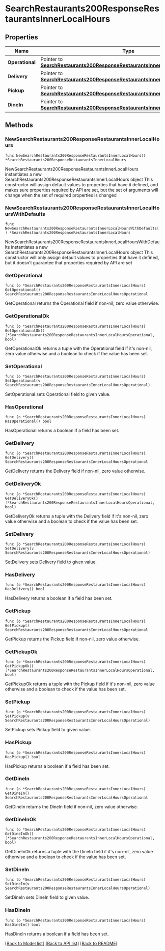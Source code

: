 # SearchRestaurants200ResponseRestaurantsInnerLocalHours

## Properties

Name | Type | Description | Notes
------------ | ------------- | ------------- | -------------
**Operational** | Pointer to [**SearchRestaurants200ResponseRestaurantsInnerLocalHoursOperational**](SearchRestaurants200ResponseRestaurantsInnerLocalHoursOperational.md) |  | [optional] 
**Delivery** | Pointer to [**SearchRestaurants200ResponseRestaurantsInnerLocalHoursOperational**](SearchRestaurants200ResponseRestaurantsInnerLocalHoursOperational.md) |  | [optional] 
**Pickup** | Pointer to [**SearchRestaurants200ResponseRestaurantsInnerLocalHoursOperational**](SearchRestaurants200ResponseRestaurantsInnerLocalHoursOperational.md) |  | [optional] 
**DineIn** | Pointer to [**SearchRestaurants200ResponseRestaurantsInnerLocalHoursOperational**](SearchRestaurants200ResponseRestaurantsInnerLocalHoursOperational.md) |  | [optional] 

## Methods

### NewSearchRestaurants200ResponseRestaurantsInnerLocalHours

`func NewSearchRestaurants200ResponseRestaurantsInnerLocalHours() *SearchRestaurants200ResponseRestaurantsInnerLocalHours`

NewSearchRestaurants200ResponseRestaurantsInnerLocalHours instantiates a new SearchRestaurants200ResponseRestaurantsInnerLocalHours object
This constructor will assign default values to properties that have it defined,
and makes sure properties required by API are set, but the set of arguments
will change when the set of required properties is changed

### NewSearchRestaurants200ResponseRestaurantsInnerLocalHoursWithDefaults

`func NewSearchRestaurants200ResponseRestaurantsInnerLocalHoursWithDefaults() *SearchRestaurants200ResponseRestaurantsInnerLocalHours`

NewSearchRestaurants200ResponseRestaurantsInnerLocalHoursWithDefaults instantiates a new SearchRestaurants200ResponseRestaurantsInnerLocalHours object
This constructor will only assign default values to properties that have it defined,
but it doesn't guarantee that properties required by API are set

### GetOperational

`func (o *SearchRestaurants200ResponseRestaurantsInnerLocalHours) GetOperational() SearchRestaurants200ResponseRestaurantsInnerLocalHoursOperational`

GetOperational returns the Operational field if non-nil, zero value otherwise.

### GetOperationalOk

`func (o *SearchRestaurants200ResponseRestaurantsInnerLocalHours) GetOperationalOk() (*SearchRestaurants200ResponseRestaurantsInnerLocalHoursOperational, bool)`

GetOperationalOk returns a tuple with the Operational field if it's non-nil, zero value otherwise
and a boolean to check if the value has been set.

### SetOperational

`func (o *SearchRestaurants200ResponseRestaurantsInnerLocalHours) SetOperational(v SearchRestaurants200ResponseRestaurantsInnerLocalHoursOperational)`

SetOperational sets Operational field to given value.

### HasOperational

`func (o *SearchRestaurants200ResponseRestaurantsInnerLocalHours) HasOperational() bool`

HasOperational returns a boolean if a field has been set.

### GetDelivery

`func (o *SearchRestaurants200ResponseRestaurantsInnerLocalHours) GetDelivery() SearchRestaurants200ResponseRestaurantsInnerLocalHoursOperational`

GetDelivery returns the Delivery field if non-nil, zero value otherwise.

### GetDeliveryOk

`func (o *SearchRestaurants200ResponseRestaurantsInnerLocalHours) GetDeliveryOk() (*SearchRestaurants200ResponseRestaurantsInnerLocalHoursOperational, bool)`

GetDeliveryOk returns a tuple with the Delivery field if it's non-nil, zero value otherwise
and a boolean to check if the value has been set.

### SetDelivery

`func (o *SearchRestaurants200ResponseRestaurantsInnerLocalHours) SetDelivery(v SearchRestaurants200ResponseRestaurantsInnerLocalHoursOperational)`

SetDelivery sets Delivery field to given value.

### HasDelivery

`func (o *SearchRestaurants200ResponseRestaurantsInnerLocalHours) HasDelivery() bool`

HasDelivery returns a boolean if a field has been set.

### GetPickup

`func (o *SearchRestaurants200ResponseRestaurantsInnerLocalHours) GetPickup() SearchRestaurants200ResponseRestaurantsInnerLocalHoursOperational`

GetPickup returns the Pickup field if non-nil, zero value otherwise.

### GetPickupOk

`func (o *SearchRestaurants200ResponseRestaurantsInnerLocalHours) GetPickupOk() (*SearchRestaurants200ResponseRestaurantsInnerLocalHoursOperational, bool)`

GetPickupOk returns a tuple with the Pickup field if it's non-nil, zero value otherwise
and a boolean to check if the value has been set.

### SetPickup

`func (o *SearchRestaurants200ResponseRestaurantsInnerLocalHours) SetPickup(v SearchRestaurants200ResponseRestaurantsInnerLocalHoursOperational)`

SetPickup sets Pickup field to given value.

### HasPickup

`func (o *SearchRestaurants200ResponseRestaurantsInnerLocalHours) HasPickup() bool`

HasPickup returns a boolean if a field has been set.

### GetDineIn

`func (o *SearchRestaurants200ResponseRestaurantsInnerLocalHours) GetDineIn() SearchRestaurants200ResponseRestaurantsInnerLocalHoursOperational`

GetDineIn returns the DineIn field if non-nil, zero value otherwise.

### GetDineInOk

`func (o *SearchRestaurants200ResponseRestaurantsInnerLocalHours) GetDineInOk() (*SearchRestaurants200ResponseRestaurantsInnerLocalHoursOperational, bool)`

GetDineInOk returns a tuple with the DineIn field if it's non-nil, zero value otherwise
and a boolean to check if the value has been set.

### SetDineIn

`func (o *SearchRestaurants200ResponseRestaurantsInnerLocalHours) SetDineIn(v SearchRestaurants200ResponseRestaurantsInnerLocalHoursOperational)`

SetDineIn sets DineIn field to given value.

### HasDineIn

`func (o *SearchRestaurants200ResponseRestaurantsInnerLocalHours) HasDineIn() bool`

HasDineIn returns a boolean if a field has been set.


[[Back to Model list]](../README.md#documentation-for-models) [[Back to API list]](../README.md#documentation-for-api-endpoints) [[Back to README]](../README.md)


